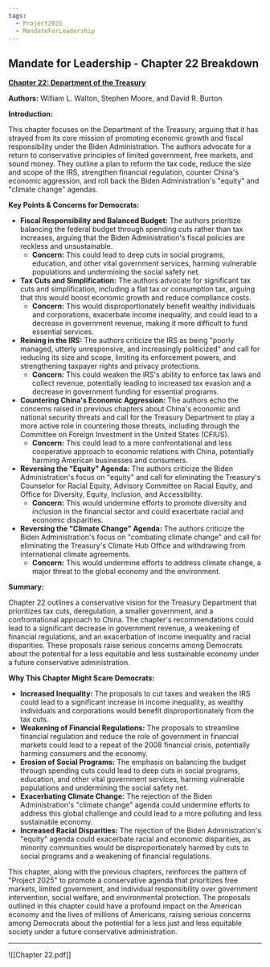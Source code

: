 ```yaml
---
tags:
  - Project2025
  - MandateForLeadership
---
```

## Mandate for Leadership - Chapter 22 Breakdown

**[Chapter 22: Department of the Treasury](../../documents/project_2025_chapters/chapter_22.pdf)**

**Authors:** William L. Walton, Stephen Moore, and David R. Burton

**Introduction:**

This chapter focuses on the Department of the Treasury, arguing that it has strayed from its core mission of promoting economic growth and fiscal responsibility under the Biden Administration. The authors advocate for a return to conservative principles of limited government, free markets, and sound money. They outline a plan to reform the tax code, reduce the size and scope of the IRS, strengthen financial regulation, counter China's economic aggression, and roll back the Biden Administration's "equity" and "climate change" agendas.

**Key Points & Concerns for Democrats:**

* **Fiscal Responsibility and Balanced Budget:** The authors prioritize balancing the federal budget through spending cuts rather than tax increases, arguing that the Biden Administration's fiscal policies are reckless and unsustainable.
    * **Concern:** This could lead to deep cuts in social programs, education, and other vital government services, harming vulnerable populations and undermining the social safety net.
* **Tax Cuts and Simplification:** The authors advocate for significant tax cuts and simplification, including a flat tax or consumption tax, arguing that this would boost economic growth and reduce compliance costs.
    * **Concern:** This would disproportionately benefit wealthy individuals and corporations, exacerbate income inequality, and could lead to a decrease in government revenue, making it more difficult to fund essential services.
* **Reining in the IRS:** The authors criticize the IRS as being "poorly managed, utterly unresponsive, and increasingly politicized" and call for reducing its size and scope, limiting its enforcement powers, and strengthening taxpayer rights and privacy protections.
    * **Concern:** This could weaken the IRS's ability to enforce tax laws and collect revenue, potentially leading to increased tax evasion and a decrease in government funding for essential programs.
* **Countering China's Economic Aggression:** The authors echo the concerns raised in previous chapters about China's economic and national security threats and call for the Treasury Department to play a more active role in countering those threats, including through the Committee on Foreign Investment in the United States (CFIUS).
    * **Concern:** This could lead to a more confrontational and less cooperative approach to economic relations with China, potentially harming American businesses and consumers.
* **Reversing the "Equity" Agenda:** The authors criticize the Biden Administration's focus on "equity" and call for eliminating the Treasury's Counselor for Racial Equity, Advisory Committee on Racial Equity, and Office for Diversity, Equity, Inclusion, and Accessibility.
    * **Concern:** This would undermine efforts to promote diversity and inclusion in the financial sector and could exacerbate racial and economic disparities.
* **Reversing the "Climate Change" Agenda:** The authors criticize the Biden Administration's focus on "combating climate change" and call for eliminating the Treasury's Climate Hub Office and withdrawing from international climate agreements.
    * **Concern:** This would undermine efforts to address climate change, a major threat to the global economy and the environment.

**Summary:**

Chapter 22 outlines a conservative vision for the Treasury Department that prioritizes tax cuts, deregulation, a smaller government, and a confrontational approach to China. The chapter's recommendations could lead to a significant decrease in government revenue, a weakening of financial regulations, and an exacerbation of income inequality and racial disparities. These proposals raise serious concerns among Democrats about the potential for a less equitable and less sustainable economy under a future conservative administration.

**Why This Chapter Might Scare Democrats:**

* **Increased Inequality:** The proposals to cut taxes and weaken the IRS could lead to a significant increase in income inequality, as wealthy individuals and corporations would benefit disproportionately from the tax cuts.
* **Weakening of Financial Regulations:** The proposals to streamline financial regulation and reduce the role of government in financial markets could lead to a repeat of the 2008 financial crisis, potentially harming consumers and the economy.
* **Erosion of Social Programs:** The emphasis on balancing the budget through spending cuts could lead to deep cuts in social programs, education, and other vital government services, harming vulnerable populations and undermining the social safety net.
* **Exacerbating Climate Change:** The rejection of the Biden Administration's "climate change" agenda could undermine efforts to address this global challenge and could lead to a more polluting and less sustainable economy.
* **Increased Racial Disparities:** The rejection of the Biden Administration's "equity" agenda could exacerbate racial and economic disparities, as minority communities would be disproportionately harmed by cuts to social programs and a weakening of financial regulations.

This chapter, along with the previous chapters, reinforces the pattern of "Project 2025" to promote a conservative agenda that prioritizes free markets, limited government, and individual responsibility over government intervention, social welfare, and environmental protection. The proposals outlined in this chapter could have a profound impact on the American economy and the lives of millions of Americans, raising serious concerns among Democrats about the potential for a less just and less equitable society under a future conservative administration. 

----

![[Chapter 22.pdf]]